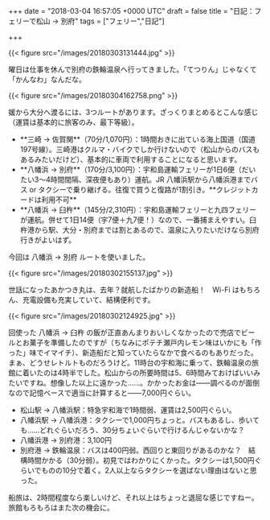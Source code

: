 
+++
date = "2018-03-04 16:57:05 +0000 UTC"
draft = false
title = "日記：フェリーで松山 → 別府"
tags = ["フェリー","日記"]

+++


{{< figure src="/images/20180303131444.jpg"  >}}

曜日は仕事を休んで別府の鉄輪温泉へ行ってきました。「てつりん」じゃなくて「かんなわ」なんだな。

{{< figure src="/images/20180304162758.png"  >}}

媛から大分へ渡るには、3つルートがあります。ざっくりまとめるとこんな感じ（運賃は基本的に旅客のみ、最下等級）。

<ul>
<li>**三崎 → 佐賀関**（70分/1,070円）：1時間おきに出ている海上国道（国道197号線）。三崎港はクルマ・バイクでしか行けないので（松山からのバスもあるみたいだけど）、基本的に車両で利用することになると思います。</li>
<li>**八幡浜 → 別府**（170分/3,100円）：宇和島運輸フェリーが1日6便（だいたい3～4時間間隔、深夜便もあり）運航。JR 八幡浜駅から八幡浜港までバス or タクシーで乗り継げる。往復で買うと復路が1割引き。**クレジットカードは利用不可**</li>
<li>**八幡浜 → 臼杵**（145分/2,310円）：宇和島運輸フェリーと九四フェリーが運航。併せて1日14便（宇7便＋九7便！）なので、一番捕まえやすい。臼杵港から駅、大分・別府までは割とあるので、温泉に入りたいだけなら別府行きがよいはず。</li>
</ul>今回は 八幡浜 → 別府 ルートを使いました。

{{< figure src="/images/20180302155137.jpg"  >}}

世話になったあかつき丸は、去年？就航したばかりの新造船！　Wi-Fi はもちろん、充電設備も充実していて、結構便利です。

{{< figure src="/images/20180302124925.jpg"  >}}

回使った 八幡浜 → 臼杵 の飯が正直あんまりおいしくなかったので売店でビールとお菓子を準備したのですが（ちなみにポテチ瀬戸内レモン味はいかにも「作った」味でイマイチ）、新造船だと知っていたらなかで食べるのもありだった。まぁ、どうせレトルトものだろうけど。11時台の宇和海に乗って、鉄輪温泉の旅館に着いたのは4時半でした。松山からの所要時間は5、6時間みておけばいいみたいですね。想像した以上に遠かった……。かかったお金は――調べるのが面倒なので記憶ベースで適当に計算すると――7,000円ぐらい。

<ul>
<li>松山駅 → 八幡浜駅：特急宇和海で1時間弱、運賃は2,500円ぐらい。</li>
<li>八幡浜駅 → 八幡浜港：タクシーで1,000円ちょっと。バスもあるし、歩いても……どれぐらいだろう、30分ちょいぐらいで行けるんじゃないかな？</li>
<li>八幡浜港 → 別府港：3,100円</li>
<li>別府港 → 鉄輪温泉：バスは400円弱。西回りと東回りがあるのかな？　結構時間かかる（30分弱）。初見ではわかりにくかった。タクシーは1,500円ぐらいでものの10分で着く。2人以上ならタクシーを選ばない理由はないと思った。</li>
</ul>船旅は、2時間程度なら楽しいけど、それ以上はちょっと退屈な感じですねー。旅館もろもろはまた次の機会に。


